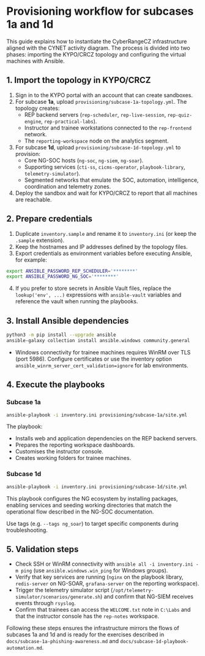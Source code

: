 # Provisioning workflow for subcases 1a and 1d

This guide explains how to instantiate the CyberRangeCZ infrastructure aligned with the CYNET activity diagram. The process is divided into two phases: importing the KYPO/CRCZ topology and configuring the virtual machines with Ansible.

## 1. Import the topology in KYPO/CRCZ

1. Sign in to the KYPO portal with an account that can create sandboxes.
2. For subcase **1a**, upload `provisioning/subcase-1a-topology.yml`. The topology creates:
   - REP backend servers (`rep-scheduler`, `rep-live-session`, `rep-quiz-engine`, `rep-practical-labs`).
   - Instructor and trainee workstations connected to the `rep-frontend` network.
   - The `reporting-workspace` node on the analytics segment.
3. For subcase **1d**, upload `provisioning/subcase-1d-topology.yml` to provision:
   - Core NG-SOC hosts (`ng-soc`, `ng-siem`, `ng-soar`).
   - Supporting services (`cti-ss`, `cicms-operator`, `playbook-library`, `telemetry-simulator`).
   - Segmented networks that emulate the SOC, automation, intelligence, coordination and telemetry zones.
4. Deploy the sandbox and wait for KYPO/CRCZ to report that all machines are reachable.

## 2. Prepare credentials

1. Duplicate `inventory.sample` and rename it to `inventory.ini` (or keep the `.sample` extension).
2. Keep the hostnames and IP addresses defined by the topology files.
3. Export credentials as environment variables before executing Ansible, for example:

```bash
export ANSIBLE_PASSWORD_REP_SCHEDULER='********'
export ANSIBLE_PASSWORD_NG_SOC='********'
```

4. If you prefer to store secrets in Ansible Vault files, replace the `lookup('env', ...)` expressions with `ansible-vault` variables and reference the vault when running the playbooks.

## 3. Install Ansible dependencies

```bash
python3 -m pip install --upgrade ansible
ansible-galaxy collection install ansible.windows community.general
```

- Windows connectivity for trainee machines requires WinRM over TLS (port 5986). Configure certificates or use the inventory option `ansible_winrm_server_cert_validation=ignore` for lab environments.

## 4. Execute the playbooks

### Subcase 1a

```bash
ansible-playbook -i inventory.ini provisioning/subcase-1a/site.yml
```

The playbook:
- Installs web and application dependencies on the REP backend servers.
- Prepares the reporting workspace dashboards.
- Customises the instructor console.
- Creates working folders for trainee machines.

### Subcase 1d

```bash
ansible-playbook -i inventory.ini provisioning/subcase-1d/site.yml
```

This playbook configures the NG ecosystem by installing packages, enabling services and seeding working directories that match the operational flow described in the NG-SOC documentation.

Use tags (e.g. `--tags ng_soar`) to target specific components during troubleshooting.

## 5. Validation steps

- Check SSH or WinRM connectivity with `ansible all -i inventory.ini -m ping` (use `ansible.windows.win_ping` for Windows groups).
- Verify that key services are running (`nginx` on the playbook library, `redis-server` on NG-SOAR, `grafana-server` on the reporting workspace).
- Trigger the telemetry simulator script (`/opt/telemetry-simulator/scenarios/generate.sh`) and confirm that NG-SIEM receives events through `rsyslog`.
- Confirm that trainees can access the `WELCOME.txt` note in `C:\Labs` and that the instructor console has the `rep-notes` workspace.

Following these steps ensures the infrastructure mirrors the flows of subcases 1a and 1d and is ready for the exercises described in `docs/subcase-1a-phishing-awareness.md` and `docs/subcase-1d-playbook-automation.md`.
